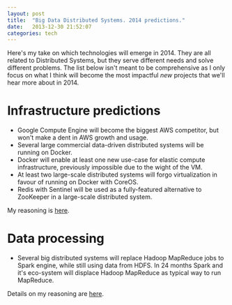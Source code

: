 ```yaml
---
layout: post
title:  "Big Data Distributed Systems. 2014 predictions."
date:   2013-12-30 21:52:07
categories: tech
---
```

Here's my take on which technologies will emerge in 2014. They are all related to Distributed Systems, but they serve different needs and solve different problems. The list below isn't meant to be comprehensive as I only focus on what I think will become the most impactful *new* projects that we'll hear more about in 2014.

# Infrastructure predictions
- Google Compute Engine will become the biggest AWS competitor, but won't make a dent in AWS growth and usage.
- Several large commercial data-driven distributed systems will be running on Docker.
- Docker will enable at least one new use-case for elastic compute infrastructure, previously impossible due to the wight of the VM.
- At least two large-scale distributed systems will forgo virtualization in favour of running on Docker with CoreOS.
- Redis with Sentinel will be used as a fully-featured alternative to ZooKeeper in a large-scale distributed system. 

My reasoning is [here](/).

# Data processing
- Several big distributed systems will replace Hadoop MapReduce jobs to Spark engine, while still using data from HDFS. In 24 months Spark and it's eco-system will displace Hadoop MapReduce as typical way to run MapReduce.

Details on my reasoning are [here](/).




